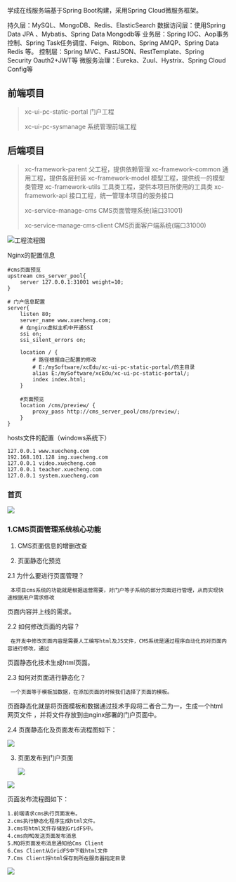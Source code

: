 学成在线服务端基于Spring Boot构建，采用Spring Cloud微服务框架。

持久层：MySQL、MongoDB、Redis、ElasticSearch
数据访问层：使用Spring Data JPA 、Mybatis、Spring Data Mongodb等
业务层：Spring IOC、Aop事务控制、Spring Task任务调度、Feign、Ribbon、Spring AMQP、Spring Data Redis
等。
控制层：Spring MVC、FastJSON、RestTemplate、Spring Security Oauth2+JWT等
微服务治理：Eureka、Zuul、Hystrix、Spring Cloud Config等  

## 前端项目

> xc-ui-pc-static-portal      门户工程
>
> xc-ui-pc-sysmanage      系统管理前端工程
>
> 



## 后端项目

>xc-framework-parent                      父工程，提供依赖管理
>xc-framework-common                  通用工程，提供各层封装
>xc-framework-model                      模型工程，提供统一的模型类管理
>xc-framework-utils                         工具类工程，提供本项目所使用的工具类
>xc-framework-api                           接口工程，统一管理本项目的服务接口
>
>xc-service-manage-cms                CMS页面管理系统(端口31001)
>
>xc‐service‐manage‐cms‐client     CMS页面客户端系统(端口31000)
>
>

![工程流程图](assets/20200307154408.png)

Nginx的配置信息

```nginx
#cms页面预览
upstream cms_server_pool{
	server 127.0.0.1:31001 weight=10;
}

# 门户信息配置
server{
    listen 80;
    server_name www.xuecheng.com;
    # 在nginx虚拟主机中开通SSI
    ssi on;
    ssi_silent_errors on;

    location / {
        # 路径根据自己配置的修改
        # E:/mySoftware/xcEdu/xc-ui-pc-static-portal/的主目录
        alias E:/mySoftware/xcEdu/xc-ui-pc-static-portal/; 
        index index.html;
    }
    
    #页面预览
    location /cms/preview/ {
	    proxy_pass http://cms_server_pool/cms/preview/;
    }
}
```

hosts文件的配置（windows系统下）

```
127.0.0.1 www.xuecheng.com
192.168.101.128 img.xuecheng.com
127.0.0.1 video.xuecheng.com
127.0.0.1 teacher.xuecheng.com
127.0.0.1 system.xuecheng.com
```

### 首页

![](https://my-images-bed.oss-cn-hangzhou.aliyuncs.com/images/20200307194700.png)

### 1.CMS页面管理系统核心功能

1.  CMS页面信息的增删改查

2.  页面静态化预览

   2.1 为什么要进行页面管理？  

     本项目cms系统的功能就是根据运营需要，对门户等子系统的部分页面进行管理，从而实现快速根据用户需求修改
   页面内容并上线的需求。  

   2.2   如何修改页面的内容？  

     在开发中修改页面内容是需要人工编写html及JS文件，CMS系统是通过程序自动化的对页面内容进行修改，通过
   页面静态化技术生成html页面。  

   2.3   如何对页面进行静态化？  

     一个页面等于模板加数据，在添加页面的时候我们选择了页面的模板。
   页面静态化就是将页面模板和数据通过技术手段将二者合二为一，生成一个html网页文件  ，并将文件存放到由nginx部署的门户页面中。

   2.4 页面静态化及页面发布流程图如下：  

   <img src="https://my-images-bed.oss-cn-hangzhou.aliyuncs.com/images/20200307194026.png"/>

3. 页面发布到门户页面

   ![](https://my-images-bed.oss-cn-hangzhou.aliyuncs.com/images/20200307223454.png)

![](https://my-images-bed.oss-cn-hangzhou.aliyuncs.com/images/20200307192713.png)

  页面发布流程图如下：  

```
1.前端请求cms执行页面发布。
2.cms执行静态化程序生成html文件。
3.cms将html文件存储到GridFS中。
4.cms向MQ发送页面发布消息
5.MQ将页面发布消息通知给Cms Client
6.Cms Client从GridFS中下载html文件
7.Cms Client将html保存到所在服务器指定目录  
```

![](https://my-images-bed.oss-cn-hangzhou.aliyuncs.com/images/20200307224637.png)



